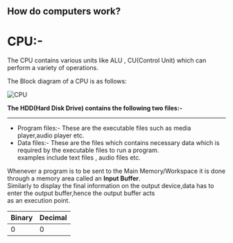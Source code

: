 ## How do computers work?
# CPU:-

The CPU contains various units like ALU , CU(Control Unit) which can perform a variety of operations.

The Block diagram of a CPU is as follows:


![CPU](https://github.com/user-attachments/assets/050e8880-c9f7-4924-b53d-1edbbaa04de7)

**The HDD(Hard Disk Drive) contains the following two files:-**
***
* Program files:- These are the executable files such as media player,audio player etc.
* Data files:- These are the files which contains necessary data which is required by the executable files to run a program. <br/>
examples include text files , audio files etc. <br/>

Whenever a program is to be sent to the Main Memory/Workspace it is done through a memory area called an **Input Buffer**. <br/>
Similarly to display the final information on the output device,data has to enter the output buffer,hence the output buffer acts <br/>
as an execution point.

| Binary | Decimal |
|--------|-------- |
| 0      |    0    |






  













